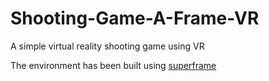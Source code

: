 # Shooting-Game-A-Frame-VR
A simple virtual reality shooting game using VR

The environment has been built using [superframe](https://github.com/supermedium/superframe)
